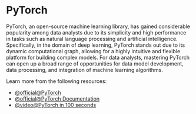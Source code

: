 # PyTorch 

PyTorch, an open-source machine learning library, has gained considerable popularity among data analysts due to its simplicity and high performance in tasks such as natural language processing and artificial intelligence. Specifically, in the domain of deep learning, PyTorch stands out due to its dynamic computational graph, allowing for a highly intuitive and flexible platform for building complex models. For data analysts, mastering PyTorch can open up a broad range of opportunities for data model development, data processing, and integration of machine learning algorithms.

Learn more from the following resources:

- [@official@PyTorch](https://pytorch.org/)
- [@official@PyTorch Documentation](https://pytorch.org/docs/stable/index.html)
- [@video@PyTorch in 100 seconds](https://www.youtube.com/watch?v=ORMx45xqWkA)